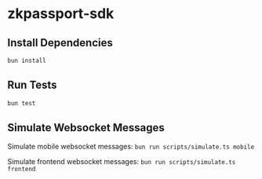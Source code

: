 # zkpassport-sdk

## Install Dependencies

```sh
bun install
```

## Run Tests

```sh
bun test
```

## Simulate Websocket Messages

Simulate mobile websocket messages: `bun run scripts/simulate.ts mobile`

Simulate frontend websocket messages: `bun run scripts/simulate.ts frontend`
